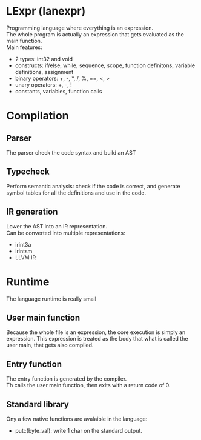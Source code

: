 # LExpr (lanexpr)

Programming language where everything is an expression.  
The whole program is actually an expression that gets evaluated as the main function.  
Main features:
- 2 types: int32 and void
- constructs: if/else, while, sequence, scope, function definitons, variable definitions, assignment
- binary operators: +, -, *, /, %, ==, <, >
- unary operators: +, -, !
- constants, variables, function calls

# Compilation

## Parser

The parser check the code syntax and build an AST

## Typecheck

Perform semantic analysis: check if the code is correct, and generate symbol tables for all the definitions and use in the code.

## IR generation

Lower the AST into an IR representation.  
Can be converted into multiple representations:
- irint3a
- irintsm
- LLVM IR


# Runtime

The language runtime is really small

## User main function

Because the whole file is an expression, the core execution is simply an expression. 
This expression is treated as the body that what is called the user main, that gets also compiled.

## Entry function

The entry function is generated by the compiler.  
Th calls the user main function, then exits with a return code of 0.

## Standard library

Ony a few native functions are avalaible in the language:
 - putc(byte_val): write 1 char on the standard output.
